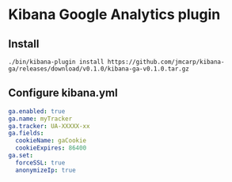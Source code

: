 # Kibana Google Analytics plugin

## Install

`./bin/kibana-plugin install https://github.com/jmcarp/kibana-ga/releases/download/v0.1.0/kibana-ga-v0.1.0.tar.gz`

## Configure kibana.yml

```yaml
ga.enabled: true
ga.name: myTracker
ga.tracker: UA-XXXXX-xx
ga.fields:
  cookieName: gaCookie
  cookieExpires: 86400
ga.set:
  forceSSL: true
  anonymizeIp: true
```
